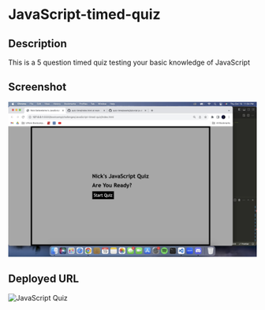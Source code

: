 # JavaScript-timed-quiz

## Description
This is a 5 question timed quiz testing your basic knowledge of JavaScript

## Screenshot
![JavaScript Quiz](./Screenshot%202023-10-19%20at%2011.54.00%20PM.jpeg)

## Deployed URL
![JavaScript Quiz](https://nsettyy.github.io/JavaScript-timed-quiz/)